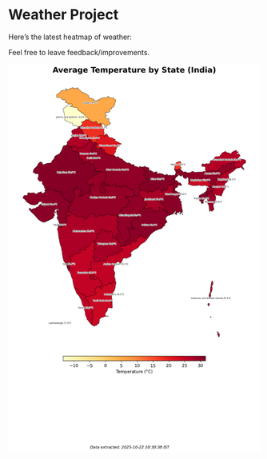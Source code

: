 # Weather Project

Here’s the latest heatmap of weather:

Feel free to leave feedback/improvements.

![India Heatmap](docs/assets/india_heatmap.png?v=F864F8)
